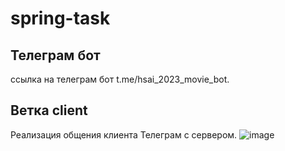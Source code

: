 # spring-task
## Телеграм бот
ссылка на телеграм бот t.me/hsai_2023_movie_bot. 
## Ветка client
Реализация общения клиента Телеграм с сервером. 
![image](https://github.com/Sakralen/spring-task/assets/90649137/eaa6b067-ed54-42ba-b940-6f4f602de347)
